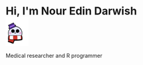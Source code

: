 # Hi, I'm Nour Edin Darwish 
<img src="https://raw.githubusercontent.com/adqe404/BrawlStarsAnimatedPins/refs/heads/master/Player%20Pins/Campaigns/BRAWLIDAYS/Gifs/emoji_brawlmas_thanks.gif" width="60" style="margin-top: -20px">

Medical researcher and R programmer
